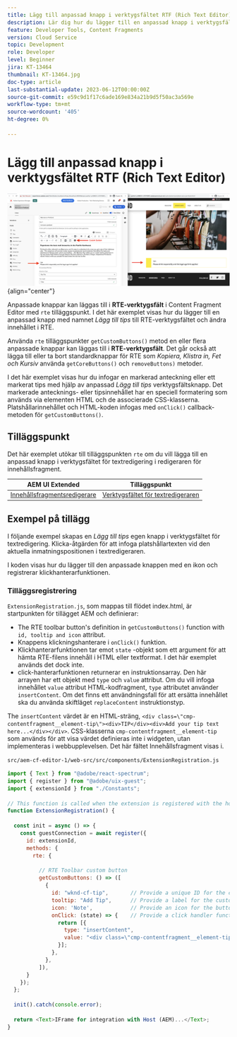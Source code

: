```yaml
---
title: Lägg till anpassad knapp i verktygsfältet RTF (Rich Text Editor)
description: Lär dig hur du lägger till en anpassad knapp i verktygsfältet RTF (Rich Text Editor) i AEM Content Fragment Editor
feature: Developer Tools, Content Fragments
version: Cloud Service
topic: Development
role: Developer
level: Beginner
jira: KT-13464
thumbnail: KT-13464.jpg
doc-type: article
last-substantial-update: 2023-06-12T00:00:00Z
source-git-commit: e59c9d1f17c6ade169e834a21b9d5f50ac3a569e
workflow-type: tm+mt
source-wordcount: '405'
ht-degree: 0%

---
```



# Lägg till anpassad knapp i verktygsfältet RTF (Rich Text Editor)

![Exempel på tillägg till verktygsfältet Innehållsfragmentredigeraren](./assets/rte/rte-toolbar-hero.png){align="center"}

Anpassade knappar kan läggas till i **RTE-verktygsfält** i Content Fragment Editor med `rte` tilläggspunkt. I det här exemplet visas hur du lägger till en anpassad knapp med namnet _Lägg till tips_ till RTE-verktygsfältet och ändra innehållet i RTE.

Använda `rte` tilläggspunkter `getCustomButtons()` metod en eller flera anpassade knappar kan läggas till i **RTE-verktygsfält**. Det går också att lägga till eller ta bort standardknappar för RTE som _Kopiera, Klistra in, Fet och Kursiv_ använda `getCoreButtons()` och `removeButtons)` metoder.

I det här exemplet visas hur du infogar en markerad anteckning eller ett markerat tips med hjälp av anpassad _Lägg till tips_ verktygsfältsknapp. Det markerade antecknings- eller tipsinnehållet har en speciell formatering som används via elementen HTML och de associerade CSS-klasserna. Platshållarinnehållet och HTML-koden infogas med `onClick()` callback-metoden för `getCustomButtons()`.

## Tilläggspunkt

Det här exemplet utökar till tilläggspunkten `rte` om du vill lägga till en anpassad knapp i verktygsfältet för textredigering i redigeraren för innehållsfragment.

| AEM UI Extended | Tilläggspunkt |
| ------------------------ | --------------------- | 
| [Innehållsfragmentsredigerare](https://developer.adobe.com/uix/docs/services/aem-cf-editor/) | [Verktygsfältet för textredigeraren](https://developer.adobe.com/uix/docs/services/aem-cf-editor/api/rte-toolbar/) |

## Exempel på tillägg

I följande exempel skapas en _Lägg till tips_ egen knapp i verktygsfältet för textredigering. Klicka-åtgärden för att infoga platshållartexten vid den aktuella inmatningspositionen i textredigeraren.

I koden visas hur du lägger till den anpassade knappen med en ikon och registrerar klickhanterarfunktionen.

### Tilläggsregistrering

`ExtensionRegistration.js`, som mappas till flödet index.html, är startpunkten för tillägget AEM och definierar:

+ The RTE toolbar button&#39;s definition in `getCustomButtons()` function with `id, tooltip and icon` attribut.
+ Knappens klickningshanterare i `onClick()` funktion.
+ Klickhanterarfunktionen tar emot `state` -objekt som ett argument för att hämta RTE-filens innehåll i HTML eller textformat. I det här exemplet används det dock inte.
+ click-hanterarfunktionen returnerar en instruktionsarray. Den här arrayen har ett objekt med `type` och `value` attribut. Om du vill infoga innehållet `value` attribut HTML-kodfragment, `type` attributet använder `insertContent`. Om det finns ett användningsfall för att ersätta innehållet ska du använda skiftläget `replaceContent` instruktionstyp.

The `insertContent` värdet är en HTML-sträng, `<div class=\"cmp-contentfragment__element-tip\"><div>TIP</div><div>Add your tip text here...</div></div>`. CSS-klasserna `cmp-contentfragment__element-tip` som används för att visa värdet definieras inte i widgeten, utan implementeras i webbupplevelsen. Det här fältet Innehållsfragment visas i.


`src/aem-cf-editor-1/web-src/src/components/ExtensionRegistration.js`

```javascript
import { Text } from "@adobe/react-spectrum";
import { register } from "@adobe/uix-guest";
import { extensionId } from "./Constants";

// This function is called when the extension is registered with the host and runs in an iframe in the Content Fragment Editor browser window.
function ExtensionRegistration() {

  const init = async () => {
    const guestConnection = await register({
      id: extensionId,
      methods: {
        rte: {

          // RTE Toolbar custom button
          getCustomButtons: () => ([
            {
              id: "wknd-cf-tip",       // Provide a unique ID for the custom button
              tooltip: "Add Tip",      // Provide a label for the custom button
              icon: 'Note',            // Provide an icon for the button (see https://spectrum.adobe.com/page/icons/ for a list of available icons)
              onClick: (state) => {    // Provide a click handler function that returns the instructions array with type and value. This example inserts the HTML snippet for TIP content.
                return [{
                  type: "insertContent",
                  value: "<div class=\"cmp-contentfragment__element-tip\"><div>TIP</div><div>Add your tip text here...</div></div>"
                }];
              },
            },
          ]),
      }
    });
  };
  
  init().catch(console.error);

  return <Text>IFrame for integration with Host (AEM)...</Text>;
}
```
